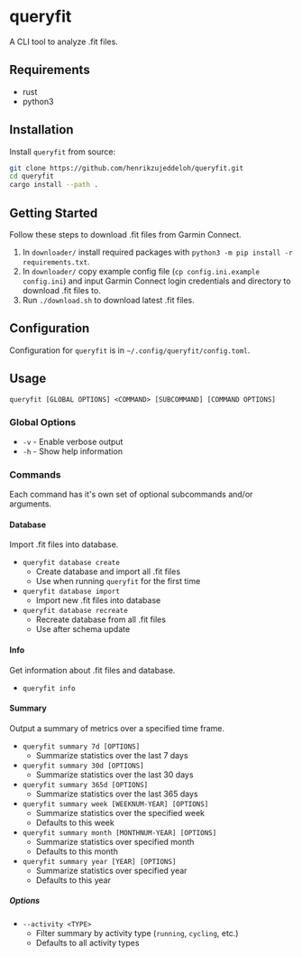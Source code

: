 # queryfit
A CLI tool to analyze .fit files.

## Requirements
- rust
- python3

## Installation
Install `queryfit` from source:
```bash
git clone https://github.com/henrikzujeddeloh/queryfit.git
cd queryfit
cargo install --path .
```

## Getting Started
Follow these steps to download .fit files from Garmin Connect.

1. In `downloader/` install required packages with `python3 -m pip install -r requirements.txt`.
2. In `downloader/` copy example config file (`cp config.ini.example config.ini`) and input Garmin Connect login credentials and directory to download .fit files to.
3. Run `./download.sh` to download latest .fit files.

## Configuration
Configuration for `queryfit` is in `~/.config/queryfit/config.toml`.

## Usage
`queryfit [GLOBAL OPTIONS] <COMMAND> [SUBCOMMAND] [COMMAND OPTIONS]`

### Global Options
- `-v` - Enable verbose output
- `-h` - Show help information

### Commands
Each command has it's own set of optional subcommands and/or arguments.

#### Database
Import .fit files into database.

- `queryfit database create` 
    - Create database and import all .fit files
    - Use when running `queryfit` for the first time
- `queryfit database import` 
    - Import new .fit files into database
- `queryfit database recreate` 
    - Recreate database from all .fit files
    - Use after schema update

#### Info
Get information about .fit files and database.

- `queryfit info`

#### Summary
Output a summary of metrics over a specified time frame.

- `queryfit summary 7d [OPTIONS]` 
    - Summarize statistics over the last 7 days
- `queryfit summary 30d [OPTIONS]` 
    - Summarize statistics over the last 30 days
- `queryfit summary 365d [OPTIONS]` 
    - Summarize statistics over the last 365 days
- `queryfit summary week [WEEKNUM-YEAR] [OPTIONS]` 
    - Summarize statistics over the specified week 
    - Defaults to this week
- `queryfit summary month [MONTHNUM-YEAR] [OPTIONS]` 
    - Summarize statistics over specified month
    - Defaults to this month
- `queryfit summary year [YEAR] [OPTIONS]` 
    - Summarize statistics over specified year
    - Defaults to this year

##### Options
- `--activity <TYPE>` 
    - Filter summary by activity type (`running`, `cycling`, etc.)
    - Defaults to all activity types

